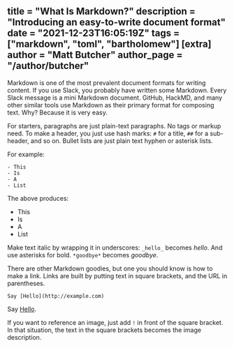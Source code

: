 title = "What Is Markdown?"
description = "Introducing an easy-to-write document format"
date = "2021-12-23T16:05:19Z"
tags = ["markdown", "toml", "bartholomew"]
[extra]
author = "Matt Butcher"
author_page = "/author/butcher"
---
Markdown is one of the most prevalent document formats for writing content. If you use
Slack, you probably have written some Markdown. Every Slack message is a mini
Markdown document. GitHub, HackMD, and many other similar tools use Markdown as their
primary format for composing text. Why? Because it is very easy.

For starters, paragraphs are just plain-text paragraphs. No tags or markup need. To make
a header, you just use hash marks: `#` for a title, `##` for a sub-header, and so on.
Bullet lists are just plain text hyphen or asterisk lists.

For example:

```
- This
- Is
- A
- List
```

The above produces:

- This
- Is
- A
- List

Make text italic by wrapping it in underscores: `_hello_` becomes _hello_. And use
asterisks for bold. `*goodbye*` becomes *goodbye*.

There are other Markdown goodies, but one you should know is how to make a link.
Links are built by putting text in square brackets, and the URL in parentheses.

```
Say [Hello](http://example.com)
```

Say [Hello](http://example.com).

If you want to reference an image, just add `!` in front of the square bracket. In that
situation, the text in the square brackets becomes the image description.